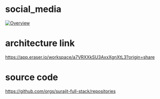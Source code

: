 # social_media
[![Overview](https://app.eraser.io/workspace/a7VRXXkSU3AxxXgnXtL3/preview?elements=HdLl1pH2XP-BaavxLNlbCQ&type=embed)](https://app.eraser.io/workspace/a7VRXXkSU3AxxXgnXtL3?elements=HdLl1pH2XP-BaavxLNlbCQ)
# architecture link
https://app.eraser.io/workspace/a7VRXXkSU3AxxXgnXtL3?origin=share
# source code 
https://github.com/orgs/surajit-full-stack/repositories
